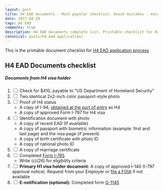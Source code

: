 ```yaml
---
layout: post
title: H4 EAD documents - Most popular checklist. Avoid mistakes - easy follow and printable.
date: 2017-04-29
tags: H4 EAD
comments: true
description: H4 EAD documents complete list. Printable checklist for H4 EAD application process.
canonical: posts/h4-ead-application/
---
```

This is the printable document checklist for [H4 EAD application process](/posts/h4-ead-application/)

## H4 EAD Documents checklist

##### Documents from H4 visa holder

1. <input type="checkbox"/> Check for $410, payable to "US Department of Homeland Security"
2. <input type="checkbox"/> Two identical 2x2-inch color passport-style photo
3. <input type="checkbox"/> Proof of H4 status
    - A copy of I-94, [obtained at the port of entry](https://i94.cbp.dhs.gov/I94/#/recent-search) as H4
    - A copy of approved Form I-797 for H4 visa
4. <input type="checkbox"/> Identification document with photo
    - A copy of recent EAD (If available)
    - A copy of passport with biometric information (example: first and last page) and the visa page (if present)
    - A copy of birth certificate with photo ID
    - A copy of national photo ID
5. <input type="checkbox"/> A copy of marriage certificate
6. <input type="checkbox"/> Completed [Form I-765](http://www.uscis.gov/i-765)
    - Write (c)(26) for eligibility criteria
7. <input type="checkbox"/> **Primary H1 visa holder document:** A copy of approved I-140 (I-797 approval notice). Request from your Employer or [file a FOIA](/posts/how-to-request-FOIA-from-USCIS/) if not available
8. <input type="checkbox"/> **E-notification (optional):** Completed form [G-1145](http://www.uscis.gov/sites/default/files/files/form/g-1145.pdf)
